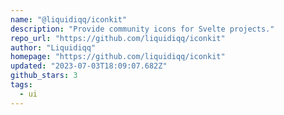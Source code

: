```yaml
---
name: "@liquidiqq/iconkit"
description: "Provide community icons for Svelte projects."
repo_url: "https://github.com/liquidiqq/iconkit"
author: "Liquidiqq"
homepage: "https://github.com/liquidiqq/iconkit"
updated: "2023-07-03T18:09:07.682Z"
github_stars: 3
tags: 
  - ui
---
```

